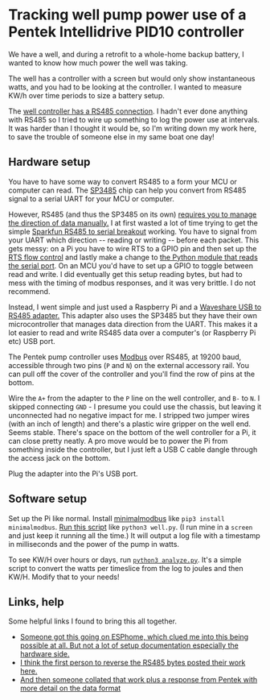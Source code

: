 # Tracking well pump power use of a Pentek Intellidrive PID10 controller

We have a well, and during a retrofit to a whole-home backup battery, I wanted to know how much power the well was taking. 

The well has a controller with a screen but would only show instantaneous watts, and you had to be looking at the controller. I wanted to measure KW/h over time periods to size a battery setup.

The [well controller has a RS485 connection](https://www.pentair.com/content/dam/extranet/web/nam/pentek/manuals/pn957-pentek-intellidrive-pid-iom.pdf
). I hadn't ever done anything with RS485 so I tried to wire up something to log the power use at intervals. It was harder than I thought it would be, so I'm writing down my work here, to save the trouble of someone else in my same boat one day!

## Hardware setup

You have to have some way to convert RS485 to a form your MCU or computer can read. The [SP3485](https://www.maxlinear.com/ds/sp3485.pdf) chip can help you convert from RS485 signal to a serial UART for your MCU or computer. 

However, RS485 (and thus the SP3485 on its own) [requires you to manage the direction of data manually.](https://www.seeedstudio.com/blog/2021/03/18/how-rs485-works-and-how-to-implement-rs485-into-industrial-control-systems/?srsltid=AfmBOopJcMqfHdq60BRMlKcLVJ6-GwC6fiv8oTCRtwjsQJ0RMf476MUE) I at first wasted a lot of time trying to get the simple [Sparkfun RS485 to serial breakout](https://www.sparkfun.com/sparkfun-transceiver-breakout-rs-485.html) working. You have to signal from your UART which direction -- reading or writing -- before each packet. This gets messy: on a Pi you have to wire RTS to a GPIO pin and then set up the [RTS flow control](https://ethertubes.com/raspberry-pi-rts-cts-flow-control/
) and lastly make a change to [the Python module that reads the serial port](https://github.com/pyhys/minimalmodbus/issues/137#issuecomment-2685900902
). On an MCU you'd have to set up a GPIO to toggle between read and write. I did eventually get this setup reading bytes, but had to mess with the timing of modbus responses, and it was very brittle. I do not recommend. 

Instead, I went simple and just used a Raspberry Pi and a [Waveshare USB to RS485 adapter.](https://www.waveshare.com/usb-to-rs485.htm) This adapter also uses the SP3485 but they have their own microcontroller that manages data direction from the UART. This makes it a lot easier to read and write RS485 data over a computer's (or Raspberry Pi etc) USB port. 

The Pentek pump controller uses [Modbus](https://en.wikipedia.org/wiki/Modbus) over RS485, at 19200 baud, accessible through two pins (`P` and `N`) on the external accessory rail. You can pull off the cover of the controller and you'll find the row of pins at the bottom. 

Wire the `A+` from the adapter to the `P` line on the well controller, and `B-` to `N`. I skipped connecting `GND` - I presume you could use the chassis, but leaving it unconnected had no negative impact for me. I stripped two jumper wires (with an inch of length) and there's a plastic wire gripper on the well end. Seems stable. There's space on the bottom of the well controller for a Pi, it can close pretty neatly. A pro move would be to power the Pi from something inside the controller, but I just left a USB C cable dangle through the access jack on the bottom.

Plug the adapter into the Pi's USB port.

## Software setup

Set up the Pi like normal. Install [minimalmodbus](https://minimalmodbus.readthedocs.io/en/stable/readme.html
) like `pip3 install minimalmodbus`. [Run this script](https://github.com/bwhitman/wellpump/blob/main/well.py) like `python3 well.py`. (I run mine in a `screen` and just keep it running all the time.) It will output a log file with a timestamp in milliseconds and the power of the pump in watts. 

To see KW/H over hours or days, run [`python3 analyze.py`](https://github.com/bwhitman/wellpump/blob/main/analyze.py). It's a simple script to convert the watts per timeslice from the log to joules and then KW/H. Modify that to your needs!

## Links, help

Some helpful links I found to bring this all together. 

 * [Someone got this going on ESPhome, which clued me into this being possible at all. But not a lot of setup documentation especially the hardware side.](https://devices.esphome.io/devices/Pentek-Intellidrive-PID10)
 * [I think the first person to reverse the RS485 bytes posted their work here.](https://terrylove.com/forums/index.php?threads/pentek-intellidrive-communications.99276/#post-730691)
 * [And then someone collated that work plus a response from Pentek with more detail on the data format](https://github.com/ryan-lang/pentek-intellidrive-modbus-docs/tree/main)

